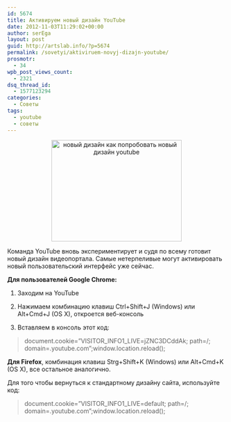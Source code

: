 ```yaml
---
id: 5674
title: Активируем новый дизайн YouTube
date: 2012-11-03T11:29:02+00:00
author: serEga
layout: post
guid: http://artslab.info/?p=5674
permalink: /sovetyi/aktiviruem-novyj-dizajn-youtube/
prosmotr:
  - 34
wpb_post_views_count:
  - 2321
dsq_thread_id:
  - 1577123294
categories:
  - Советы
tags:
  - youtube
  - советы
---
```

<center>
  <a href="http://img.artslab.info/youtube_novii_dizain.png"><img src="http://img.artslab.info/youtube_novii_dizain-300x233.png" alt="новый дизайн как попробовать новый дизайн youtube" title="youtube_novii_dizain" width="300" height="233" class="aligncenter size-medium wp-image-5675" srcset="http://img.artslab.info/youtube_novii_dizain-300x233.png 300w, http://img.artslab.info/youtube_novii_dizain-1024x796.png 1024w, http://img.artslab.info/youtube_novii_dizain.png 1149w" sizes="(max-width: 300px) 100vw, 300px" /></a>
</center>

Команда YouTube вновь экспериментирует и судя по всему готовит новый дизайн видеопортала. Самые нетерпеливые могут активировать новый пользовательский интерфейс уже сейчас.

**Для пользователей Google Chrome:**

1. Заходим на YouTube

2. Нажимаем комбинацию клавиш Ctrl+Shift+J (Windows) или Alt+Cmd+J (OS X), откроется веб-консоль

3. Вставляем в консоль этот код: 

> document.cookie=&#8221;VISITOR\_INFO1\_LIVE=jZNC3DCddAk; path=/; domain=.youtube.com&#8221;;window.location.reload();

**Для Firefox**, комбинация клавиш Strg+Shift+K (Windows) или Alt+Cmd+K (OS X), все остальное аналогично.

Для того чтобы вернуться к стандартному дизайну сайта, используйте код: 

> document.cookie=&#8221;VISITOR\_INFO1\_LIVE=default; path=/; domain=.youtube.com&#8221;;window.location.reload();